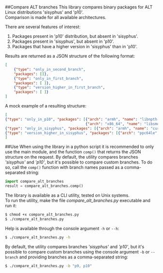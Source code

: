##Compare ALT branches
This library compares binary packages for ALT Linux distributions 'sisyphus' and 'p10'.  
Comparison is made for all available architectures.

There are several features of interest:
1. Packages present in 'p10' distribution, but absent in 'sisyphus'.
2. Packages present in 'sisyphus', but absent in 'p10'.
3. Packages that have a higher version in 'sisyphus' than in 'p10'.

Results are returned as a JSON structure of the following format:
```JSON
[   
    {"type": "only_in_second_branch",   
    "packages": []},   
    {"type": "only_in_first_branch",   
    "packages": [ ]},   
    {"type": "version_higher_in_first_branch",   
    "packages": [ ]}   
]
```   
A mock example of a resulting structure:
```JSON
[
{"type": "only_in_p10", "packages": [{"arch": "armh", "name": "libnpth-debuginfo", "version": "1.6"},
                                     {"arch": "x86_64", "name": "libsmokeqtopengl4", "version": "4.14.3"}]},
{"type": "only_in_sisyphus", "packages": [{"arch": "armh", "name": "curlftpfs-debuginfo", "version": "0.9.2"}]},  
{"type": "version_higher_in_sisyphus", "packages": [{"arch": "ppc64le", "name": "qtscriptgenerator", "version": "0.2.0"}]}
]
```
##Use
When using the library in a python script it is recommended to only use the main module, and the function `comp()` that
returns the JSON structure on the request. By default, the utility compares branches *'sisyphus'* and *'p10'*,
but it's possible to compare custom branches. To do so, call the `comp()` function with branch names passed as a comma-separated string:
```python
import compare_alt_branches
result = compare_alt_branches.comp()
```
The library is available as a CLI utility, tested on Unix systems.   
To run the utility, make the file *compare_alt_branches.py* executable and run it:  
```bash
$ chmod +x compare_alt_branches.py
$ ./compare_alt_branches.py
```
Help is available through the console argument `-h` or `--h`:
```bash
$ ./compare_alt_branches.py -h
```
By default, the utility compares branches *'sisyphus'* and *'p10'*, but it's possible to compare custom branches using 
the console argument `-b` or `--branch` and providing branches as a comma-separated string:
```bash
$ ./compare_alt_branches.py -b "p9, p10"
```